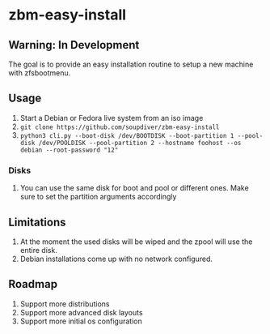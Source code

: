 # zbm-easy-install

## Warning: In Development

The goal is to provide an easy installation routine to setup a new machine with zfsbootmenu.

## Usage

1. Start a Debian or Fedora live system from an iso image
1. `git clone https://github.com/soupdiver/zbm-easy-install`
1. `python3 cli.py --boot-disk /dev/BOOTDISK --boot-partition 1 --pool-disk /dev/POOLDISK --pool-partition 2 --hostname foohost --os debian --root-password "12"`

### Disks

1. You can use the same disk for boot and pool or different ones. Make sure to set the partition arguments accordingly

## Limitations

1. At the moment the used disks will be wiped and the zpool will use the entire disk.
1. Debian installations come up with no network configured.

## Roadmap

1. Support more distributions
1. Support more advanced disk layouts
1. Support more initial os configuration
